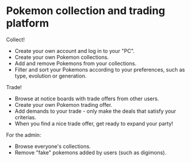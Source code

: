 # Pokemon collection and trading platform

Collect!
- Create your own account and log in to your "PC".
- Create your own Pokemon collections.
- Add and remove Pokemons from your collections.
- Filter and sort your Pokemons according to your preferences, such as type, evolution or generation.

Trade!
- Browse at notice boards with trade offers from other users.
- Create your own Pokemon trading offer.
- Add demands to your trade - only make the deals that satisfy your criterias.
- When you find a nice trade offer, get ready to expand your party!

For the admin:
- Browse everyone's collections.
- Remove "fake" pokemons added by users (such as digimons).
